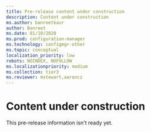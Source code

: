 ```yaml
---
title: Pre-release content under construction
description: Content under construction
ms.author: banreetkaur
author: Banreet
ms.date: 01/10/2020
ms.prod: configuration-manager
ms.technology: configmgr-other
ms.topic: conceptual
localization_priority: low
robots: NOINDEX, NOFOLLOW
ms.localizationpriority: medium
ms.collection: tier3
ms.reviewer: mstewart,aaroncz 
---
```


# Content under construction

This pre-release information isn't ready yet.
